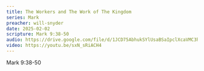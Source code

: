 ```yaml
---
title: The Workers and The Work of The Kingdom
series: Mark
preacher: will-snyder
date: 2025-02-02
scripture: Mark 9:38-50
audio: https://drive.google.com/file/d/1JCD75AbhukSYlUsaBSaIpclXcaVMC3hQ/view?usp=sharing
video: https://youtu.be/sxN_sRiACH4
---
```

Mark 9:38-50